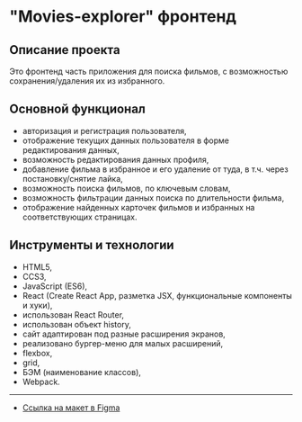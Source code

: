 # "Movies-explorer" фронтенд

## Описание проекта
Это фронтенд часть приложения для поиска фильмов, с возможностью сохранения/удаления их из избранного.

## Основной функционал
* авторизация и регистрация пользователя,
* отображение текущих данных пользователя в форме редактирования данных,
* возможность редактирования данных профиля,
* добавление фильма в избранное и его удаление от туда, в т.ч. через постановку/снятие лайка,
* возможность поиска фильмов, по ключевым словам,
* возможность фильтрации данных поиска по длительности фильма,
* отображение найденных карточек фильмов и избранных на соответствующих страницах.

## Инструменты и технологии
* HTML5,
* CCS3,
* JavaScript (ES6),
* React (Create React App, разметка JSX, функциональные компоненты и хуки),
* использован React Router,
* использован объект history,
* сайт адаптирован под разные расширения экранов,
* реализовано бургер-меню для малых расширений,
* flexbox,
* grid,
* БЭМ (наименование классов),
* Webpack.

------------

* [Ссылка на макет в Figma](https://www.figma.com/file/mRQRmjCvYJAdXkqXZomvXv/diploma?node-id=891%3A3857)
